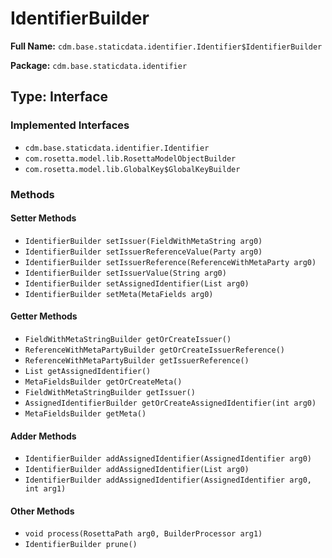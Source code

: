 # IdentifierBuilder

**Full Name:** `cdm.base.staticdata.identifier.Identifier$IdentifierBuilder`

**Package:** `cdm.base.staticdata.identifier`

## Type: Interface

### Implemented Interfaces

- `cdm.base.staticdata.identifier.Identifier`
- `com.rosetta.model.lib.RosettaModelObjectBuilder`
- `com.rosetta.model.lib.GlobalKey$GlobalKeyBuilder`

### Methods

#### Setter Methods

- `IdentifierBuilder setIssuer(FieldWithMetaString arg0)`
- `IdentifierBuilder setIssuerReferenceValue(Party arg0)`
- `IdentifierBuilder setIssuerReference(ReferenceWithMetaParty arg0)`
- `IdentifierBuilder setIssuerValue(String arg0)`
- `IdentifierBuilder setAssignedIdentifier(List arg0)`
- `IdentifierBuilder setMeta(MetaFields arg0)`

#### Getter Methods

- `FieldWithMetaStringBuilder getOrCreateIssuer()`
- `ReferenceWithMetaPartyBuilder getOrCreateIssuerReference()`
- `ReferenceWithMetaPartyBuilder getIssuerReference()`
- `List getAssignedIdentifier()`
- `MetaFieldsBuilder getOrCreateMeta()`
- `FieldWithMetaStringBuilder getIssuer()`
- `AssignedIdentifierBuilder getOrCreateAssignedIdentifier(int arg0)`
- `MetaFieldsBuilder getMeta()`

#### Adder Methods

- `IdentifierBuilder addAssignedIdentifier(AssignedIdentifier arg0)`
- `IdentifierBuilder addAssignedIdentifier(List arg0)`
- `IdentifierBuilder addAssignedIdentifier(AssignedIdentifier arg0, int arg1)`

#### Other Methods

- `void process(RosettaPath arg0, BuilderProcessor arg1)`
- `IdentifierBuilder prune()`

